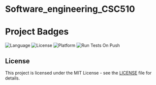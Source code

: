 # Software_engineering_CSC510


# Project Badges

![Language](https://img.shields.io/badge/language-Python-blue)
![License](https://img.shields.io/badge/license-MIT-green)
![Platform](https://img.shields.io/badge/platform-Linux-yellow)
![Run Tests On Push](https://github.com/Kii4ka/Software_engineering_CSC510/actions/workflows/python-app.yml/badge.svg)


## License

This project is licensed under the MIT License - see the [LICENSE](workspaces/LISENSE.md) file for details.
